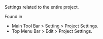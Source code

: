 Settings related to the entire project.

Found in
- Main Tool Bar > Setting > Project Settings.
- Top Menu Bar > Edit > Project Settings.